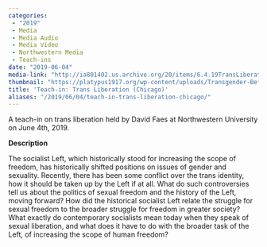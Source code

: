 ```yaml
---
categories:
 - "2019"
 - Media
 - Media Audio
 - Media Video
 - Northwestern Media
 - Teach-ins
date: "2019-06-04"
media-link: "http://ia801402.us.archive.org/20/items/6.4.19TransLiberationTeachIn/6.4.19%20Trans%20Liberation%20Teach-In.mp3"
thumbnail: "https://platypus1917.org/wp-content/uploads/Transgender-Befreiung-1B.jpg"
title: 'Teach-in: Trans Liberation (Chicago)'
aliases: "/2019/06/04/teach-in-trans-liberation-chicago/"
---
```


A teach-in on trans liberation held by David Faes at Northwestern University on June 4th, 2019.

**Description**

The socialist Left, which historically stood for increasing the scope of freedom, has historically shifted positions on issues of gender and sexuality. Recently, there has been some conflict over the trans identity, how it should be taken up by the Left if at all. What do such controversies tell us about the politics of sexual freedom and the history of the Left, moving forward? How did the historical socialist Left relate the struggle for sexual freedom to the broader struggle for freedom in greater society? What exactly do contemporary socialists mean today when they speak of sexual liberation, and what does it have to do with the broader task of the Left, of increasing the scope of human freedom?
